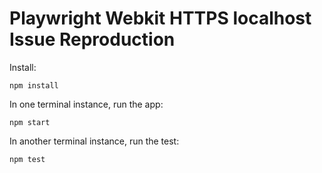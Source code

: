 # Playwright Webkit HTTPS localhost Issue Reproduction

Install:

```
npm install
```

In one terminal instance, run the app:

```
npm start
```

In another terminal instance, run the test:

```
npm test
```
